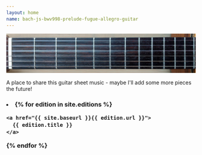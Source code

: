 ```yaml
---
layout: home
name: bach-js-bwv998-prelude-fugue-allegro-guitar
---
```


![](assets/images/banner-guitar-neck.jpg)

A place to share this guitar sheet music - maybe I'll add some more pieces the future!

<p>
<h3>
<li>
{% for edition in site.editions %}

    <a href="{{ site.baseurl }}{{ edition.url }}">
      {{ edition.title }}
    </a>

{% endfor %}
</li>
</h3>
</p>

<br>
<br>
<br>
<br>
<br>